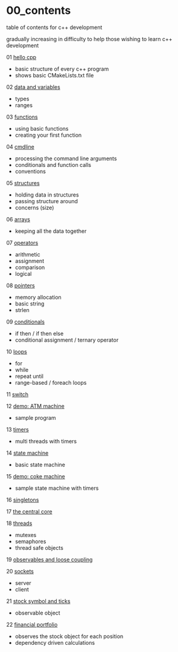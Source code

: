 # 00_contents
table of contents for c++ development 

gradually increasing in difficulty to help those wishing to learn c++ development 

01 [hello cpp](01_hello_cpp/README.md)  
-  basic structure of every c++ program
-  shows basic CMakeLists.txt file

02 [data and variables](02_data/README.md)
-  types
-  ranges

03 [functions](03_functions/README.md) 
-  using basic functions
-  creating your first function

04 [cmdline](04_cmdline/README.md)
-  processing the command line arguments
-  conditionals and function calls
-  conventions

05 [structures](05_structures/README.md) 
-  holding data in structures
-  passing structure around
-  concerns (size)

06 [arrays](06_arrays/README.md)
-  keeping all the data together

07 [operators](07_operators/README.md)
-  arithmetic
-  assignment 
-  comparison
-  logical

08 [pointers](08_pointers/README.md)
-  memory allocation
-  basic string
-  strlen

09 [conditionals](09_conditionals/README.md)
-  if then / if then else
-  conditional assignment / ternary operator

10 [loops](10_loops/README.md)
-  for
-  while
-  repeat until
-  range-based / foreach loops

11 [switch](11_switch/README.md)

12 [demo: ATM machine](12_demo_atm_machine/README.md)
-  sample program

13 [timers](13_timers/README.md)
-  multi threads with timers

14 [state machine](14_state_machine/README.md)
-  basic state machine

15 [demo: coke machine](15_demo_coke_machine/README.md)
-  sample state machine with timers

16 [singletons](16_singletons/README.md)

17 [the central core](17_centralcore/README.md)

18 [threads](18_threads/README.md)
-  mutexes
-  semaphores
-  thread safe objects

19 [observables and loose coupling](19_observables/README.md)

20 [sockets](20_sockets/README.md)
-  server 
-  client

21 [stock symbol and ticks](21_stock_symbols/README.md)
-  observable object

22 [financial portfolio](22_stock_portfolio/README.md)
-  observes the stock object for each position
-  dependency driven calculations







